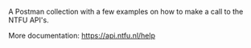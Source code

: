 A Postman collection with a few examples on how to make a call to the NTFU API's.

More documentation: https://api.ntfu.nl/help
